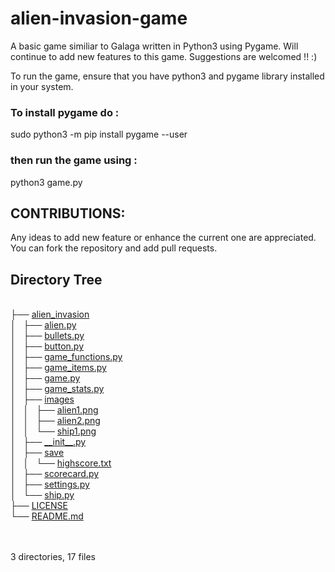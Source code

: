 # alien-invasion-game
A basic game similiar to Galaga written in Python3 using Pygame.
Will continue to add new features to this game. Suggestions are welcomed !! :)

To run the game, ensure that you have python3 and pygame library installed in 
your system.

### To install pygame do :                                    
sudo python3 -m pip install pygame --user

### then run the game using :                                             
python3 game.py

## CONTRIBUTIONS:
Any ideas to add new feature or enhance the current one are appreciated.
You can fork the repository and add pull requests.

## Directory Tree

<!DOCTYPE html>
<html>
<body>
	<p>
	<a href="."></a><br>
	├── <a href="./alien_invasion/">alien_invasion</a><br>
	│   ├── <a href="./alien_invasion/alien.py">alien.py</a><br>
	│   ├── <a href="./alien_invasion/bullets.py">bullets.py</a><br>
	│   ├── <a href="./alien_invasion/button.py">button.py</a><br>
	│   ├── <a href="./alien_invasion/game_functions.py">game_functions.py</a><br>
	│   ├── <a href="./alien_invasion/game_items.py">game_items.py</a><br>
	│   ├── <a href="./alien_invasion/game.py">game.py</a><br>
	│   ├── <a href="./alien_invasion/game_stats.py">game_stats.py</a><br>
	│   ├── <a href="./alien_invasion/images/">images</a><br>
	│   │   ├── <a href="./alien_invasion/images/alien1.png">alien1.png</a><br>
	│   │   ├── <a href="./alien_invasion/images/alien2.png">alien2.png</a><br>
	│   │   └── <a href="./alien_invasion/images/ship1.png">ship1.png</a><br>
	│   ├── <a href="./alien_invasion/__init__.py">__init__.py</a><br>
	│   ├── <a href="./alien_invasion/save/">save</a><br>
	│   │   └── <a href="./alien_invasion/save/highscore.txt">highscore.txt</a><br>
	│   ├── <a href="./alien_invasion/scorecard.py">scorecard.py</a><br>
	│   ├── <a href="./alien_invasion/settings.py">settings.py</a><br>
	│   └── <a href="./alien_invasion/ship.py">ship.py</a><br>
	├── <a href="./LICENSE">LICENSE</a><br>
	└── <a href="./README.md">README.md</a><br>
	<br><br>
	</p>

3 directories, 17 files
</body>
</html>

